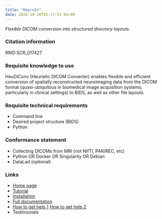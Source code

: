 ```yaml
---
title: "ReproIn"
date: 2024-10-28T15:17:51-04:00
---
```


*Flexible DICOM conversion into structured directory layouts.*

### Citation information

RRID:SCR_017427

### Requisite knowledge to use

HeuDiConv (Heuristic DICOM Converter) enables flexible and efficient conversion of spatially reconstructed neuroimaging data from the DICOM format (quasi-ubiquitous in biomedical image acquisition systems, particularly in clinical settings) to BIDS, as well as other file layouts.

### Requisite technical requirements

- Command line
- Desired project structure (BIDS)
- Python

### Conformance statement

- Collecting DICOMs from MRI (not NIfTI, PAR/REC, etc)
- Python OR Docker OR Singularity OR Debian
- DataLad (optional)

### Links

- [Home page](https://heudiconv.readthedocs.io/)
- [Tutorial](https://heudiconv.readthedocs.io/en/latest/tutorials.html)
- [Installation](https://heudiconv.readthedocs.io/en/latest/installation.html)
- [Full documentation](https://heudiconv.readthedocs.io/)
- [How to get help 1](https://github.com/nipy/heudiconv/issues) [How to get help 2](https://neurostars.org/tag/heudiconv)
- Testimonials
